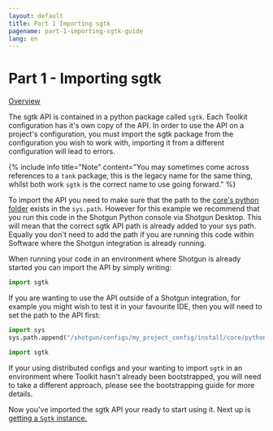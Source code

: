 ```yaml
---
layout: default
title: Part 1 Importing sgtk
pagename: part-1-importing-sgtk-guide
lang: en
---
```


# Part 1 - Importing sgtk

[Overview](./sgtk-developer-generating-path-and-publish.md)

The sgtk API is contained in a python package called `sgtk`. Each Toolkit configuration has it's own copy of the API.
In order to use the API on a project's configuration, you must import the sgtk package from the configuration 
you wish to work with, importing it from a different configuration will lead to errors.

{% include info title="Note" content="You may sometimes come across references to a `tank` package, this is the legacy name for the same thing,
 whilst both work `sgtk` is the correct name to use going forward." %}

To import the API you need to make sure that the path to the [core's python folder](https://github.com/shotgunsoftware/tk-core/tree/v0.18.167/python)
exists in the `sys.path`. 
However for this example we recommend that you run this code in the Shotgun Python console via Shotgun Desktop.
This will mean that the correct sgtk API path is already added to your sys path. Equally you don't need to add the path
if you are running this code within Software where the Shotgun integration is already running.

When running your code in an environment where Shotgun is already started you can import the API by simply writing:

```python
import sgtk
``` 

If you are wanting to use the API outside of a Shotgun integration, for example you might wish to test it in 
your favourite IDE, then you will need to set the path to the API first:

```python
import sys
sys.path.append("/shotgun/configs/my_project_config/install/core/python")

import sgtk
```

If your using distributed configs and your wanting to import `sgtk` in an environment where Toolkit hasn't already been bootstrapped, 
you will need to take a different approach, please see the bootstrapping guide for more details.

Now you've imported the sgtk API your ready to start using it. Next up is [getting a `Sgtk` instance.](part-2-getting-sgtk-instance.md)